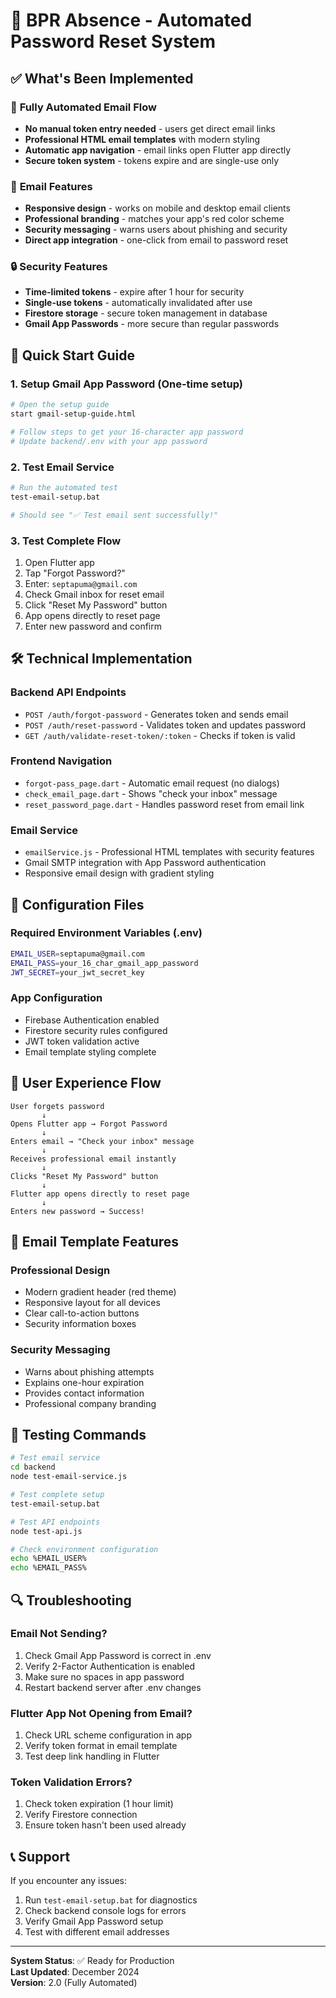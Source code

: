 # 🔐 BPR Absence - Automated Password Reset System

## ✅ What's Been Implemented

### 🎯 **Fully Automated Email Flow**
- **No manual token entry needed** - users get direct email links
- **Professional HTML email templates** with modern styling
- **Automatic app navigation** - email links open Flutter app directly
- **Secure token system** - tokens expire and are single-use only

### 📧 **Email Features**
- **Responsive design** - works on mobile and desktop email clients
- **Professional branding** - matches your app's red color scheme
- **Security messaging** - warns users about phishing and security
- **Direct app integration** - one-click from email to password reset

### 🔒 **Security Features**
- **Time-limited tokens** - expire after 1 hour for security
- **Single-use tokens** - automatically invalidated after use
- **Firestore storage** - secure token management in database
- **Gmail App Passwords** - more secure than regular passwords

## 🚀 Quick Start Guide

### 1. **Setup Gmail App Password** (One-time setup)
```bash
# Open the setup guide
start gmail-setup-guide.html

# Follow steps to get your 16-character app password
# Update backend/.env with your app password
```

### 2. **Test Email Service**
```bash
# Run the automated test
test-email-setup.bat

# Should see "✅ Test email sent successfully!"
```

### 3. **Test Complete Flow**
1. Open Flutter app
2. Tap "Forgot Password?"
3. Enter: `septapuma@gmail.com`
4. Check Gmail inbox for reset email
5. Click "Reset My Password" button
6. App opens directly to reset page
7. Enter new password and confirm

## 🛠️ Technical Implementation

### **Backend API Endpoints**
- `POST /auth/forgot-password` - Generates token and sends email
- `POST /auth/reset-password` - Validates token and updates password
- `GET /auth/validate-reset-token/:token` - Checks if token is valid

### **Frontend Navigation**
- `forgot-pass_page.dart` - Automatic email request (no dialogs)
- `check_email_page.dart` - Shows "check your inbox" message
- `reset_password_page.dart` - Handles password reset from email link

### **Email Service**
- `emailService.js` - Professional HTML templates with security features
- Gmail SMTP integration with App Password authentication
- Responsive email design with gradient styling

## 🔧 Configuration Files

### **Required Environment Variables** (.env)
```bash
EMAIL_USER=septapuma@gmail.com
EMAIL_PASS=your_16_char_gmail_app_password
JWT_SECRET=your_jwt_secret_key
```

### **App Configuration**
- Firebase Authentication enabled
- Firestore security rules configured
- JWT token validation active
- Email template styling complete

## 📱 User Experience Flow

```
User forgets password
       ↓
Opens Flutter app → Forgot Password
       ↓
Enters email → "Check your inbox" message
       ↓
Receives professional email instantly
       ↓
Clicks "Reset My Password" button
       ↓
Flutter app opens directly to reset page
       ↓
Enters new password → Success!
```

## 🎨 Email Template Features

### **Professional Design**
- Modern gradient header (red theme)
- Responsive layout for all devices
- Clear call-to-action buttons
- Security information boxes

### **Security Messaging**
- Warns about phishing attempts
- Explains one-hour expiration
- Provides contact information
- Professional company branding

## 🧪 Testing Commands

```bash
# Test email service
cd backend
node test-email-service.js

# Test complete setup
test-email-setup.bat

# Test API endpoints
node test-api.js

# Check environment configuration
echo %EMAIL_USER%
echo %EMAIL_PASS%
```

## 🔍 Troubleshooting

### **Email Not Sending?**
1. Check Gmail App Password is correct in .env
2. Verify 2-Factor Authentication is enabled
3. Make sure no spaces in app password
4. Restart backend server after .env changes

### **Flutter App Not Opening from Email?**
1. Check URL scheme configuration in app
2. Verify token format in email template
3. Test deep link handling in Flutter

### **Token Validation Errors?**
1. Check token expiration (1 hour limit)
2. Verify Firestore connection
3. Ensure token hasn't been used already

## 📞 Support

If you encounter any issues:
1. Run `test-email-setup.bat` for diagnostics
2. Check backend console logs for errors
3. Verify Gmail App Password setup
4. Test with different email addresses

---
**System Status**: ✅ Ready for Production  
**Last Updated**: December 2024  
**Version**: 2.0 (Fully Automated)